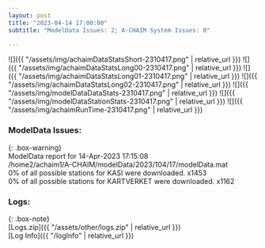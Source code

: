 ```yaml
---
layout: post
title: "2023-04-14 17:00:00"
subtitle: "ModelData Issues: 2; A-CHAIM System Issues: 0"

---
```


![]({{ "/assets/img/achaimDataStatsShort-2310417.png" | relative_url }})
![]({{ "/assets/img/achaimDataStatsLong00-2310417.png" | relative_url }})
![]({{ "/assets/img/achaimDataStatsLong01-2310417.png" | relative_url }})
![]({{ "/assets/img/achaimDataStatsLong02-2310417.png" | relative_url }})
![]({{ "/assets/img/modelDataDataStats-2310417.png" | relative_url }})
![]({{ "/assets/img/modelDataStationStats-2310417.png" | relative_url }})
![]({{ "/assets/img/achaimRunTime-2310417.png" | relative_url }})


### ModelData Issues:  
  
{: .box-warning}  
 ModelData report for 14-Apr-2023 17:15:08   
 /home2/achaim1/A-CHAIM/modelData/2023/104/17/modelData.mat   
 0% of all possible stations for KASI were downloaded. x1453   
 0% of all possible stations for KARTVERKET were downloaded. x1162   
  


### Logs:  
  
{: .box-note}  
[Logs.zip]({{ "/assets/other/logs.zip" | relative_url }})  
[Log Info]({{ "/logInfo" | relative_url }})  
